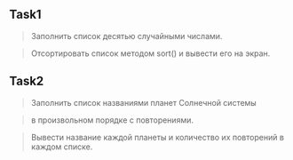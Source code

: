 ## Task1 #

>Заполнить список десятью случайными числами.

>Отсортировать список методом sort() и вывести его на экран.

## Task2 #

>Заполнить список названиями планет Солнечной системы

>в произвольном порядке с повторениями.

>Вывести название каждой планеты и количество их повторений в каждом списке.


